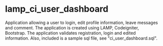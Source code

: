 # lamp_ci_user_dashboard
Application allowing a user to login, edit profile information, leave messages and comment. The application is created using LAMP, Codeigniter, Bootstrap. The application validates registration, login and edited information.
Also, included is a sample sql file, see "ci_user_dashboard.sql".
